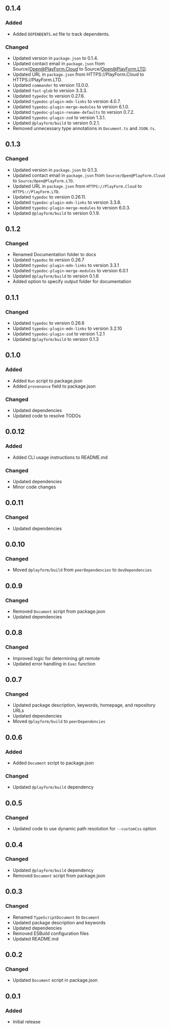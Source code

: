 ## 0.1.4

### Added

- Added `DEPENDENTS.md` file to track dependents.

### Changed

- Updated version in `package.json` to 0.1.4.
- Updated contact email in `package.json` from Source/Open@PlayForm.Cloud to
  Source/Open@PlayForm.LTD.
- Updated URL in `package.json` from HTTPS://PlayForm.Cloud to
  HTTPS://PlayForm.LTD.
- Updated `commander` to version 13.0.0.
- Updated `fast-glob` to version 3.3.3.
- Updated `typedoc` to version 0.27.6.
- Updated `typedoc-plugin-mdn-links` to version 4.0.7.
- Updated `typedoc-plugin-merge-modules` to version 6.1.0.
- Updated `typedoc-plugin-rename-defaults` to version 0.7.2.
- Updated `typedoc-plugin-zod` to version 1.3.1.
- Updated `@playform/build` to version 0.2.1.
- Removed unnecessary type annotations in `Document.ts` and `JSON.ts`.

## 0.1.3

### Changed

- Updated version in `package.json` to 0.1.3.
- Updated contact email in `package.json` from `Source/Open@PlayForm.Cloud` to
  `Source/Open@PlayForm.LTD`.
- Updated URL in `package.json` from `HTTPS://PlayForm.Cloud` to
  `HTTPS://PlayForm.LTD`.
- Updated `typedoc` to version 0.26.11.
- Updated `typedoc-plugin-mdn-links` to version 3.3.8.
- Updated `typedoc-plugin-merge-modules` to version 6.0.3.
- Updated `@playform/build` to version 0.1.9.

## 0.1.2

### Changed

- Renamed Documentation folder to docs
- Updated `typedoc` to version 0.26.7
- Updated `typedoc-plugin-mdn-links` to version 3.3.1
- Updated `typedoc-plugin-merge-modules` to version 6.0.1
- Updated `@playform/build` to version 0.1.6
- Added option to specify output folder for documentation

## 0.1.1

### Changed

- Updated `typedoc` to version 0.26.6
- Updated `typedoc-plugin-mdn-links` to version 3.2.10
- Updated `typedoc-plugin-zod` to version 1.2.1
- Updated `@playform/build` to version 0.1.3

## 0.1.0

### Added

- Added `Run` script to package.json
- Added `provenance` field to package.json

### Changed

- Updated dependencies
- Updated code to resolve TODOs

## 0.0.12

### Added

- Added CLI usage instructions to README.md

### Changed

- Updated dependencies
- Minor code changes

## 0.0.11

### Changed

- Updated dependencies

## 0.0.10

### Changed

- Moved `@playform/build` from `peerDependencies` to `devDependencies`

## 0.0.9

### Changed

- Removed `Document` script from package.json
- Updated dependencies

## 0.0.8

### Changed

- Improved logic for determining git remote
- Updated error handling in `Exec` function

## 0.0.7

### Changed

- Updated package description, keywords, homepage, and repository URLs
- Updated dependencies
- Moved `@playform/build` to `peerDependencies`

## 0.0.6

### Added

- Added `Document` script to package.json

### Changed

- Updated `@playform/build` dependency

## 0.0.5

### Changed

- Updated code to use dynamic path resolution for `--customCss` option

## 0.0.4

### Changed

- Updated `@playform/build` dependency
- Removed `Document` script from package.json

## 0.0.3

### Changed

- Renamed `TypeScriptDocument` to `Document`
- Updated package description and keywords
- Updated dependencies
- Removed ESBuild configuration files
- Updated README.md

## 0.0.2

### Changed

- Updated `Document` script in package.json

## 0.0.1

### Added

- Initial release
